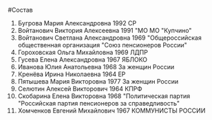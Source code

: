 #Состав
1. Бугрова Мария Александровна 1992 СР
2. Войтанович Виктория Алексеевна 1991 \"МО МО \"Купчино\"
3. Войтанович Светлана Александровна 1969 \"Общероссийская общественная организация \"Союз пенсионеров России\"
4. Гороховская Ольга Михайловна 1969 ЛДПР
5. Гусева Елена Александровна 1967 ЯБЛОКО
6. Иванова Юлия Анатольевна 1968 За женщин России
7. Кренёва Ирина Николаевна 1964 ЕР
8. Пятышева Мария Викторовна 1977 За женщин России
9. Селютин Алексей Викторович 1964 КПРФ
10. Скобарина Елена Викторовна 1968 \"Политическая партия \"Российская партия пенсионеров за справедливость\"
11. Хомченков Евгений Михайлович 1967 КОММУНИСТЫ РОССИИ
